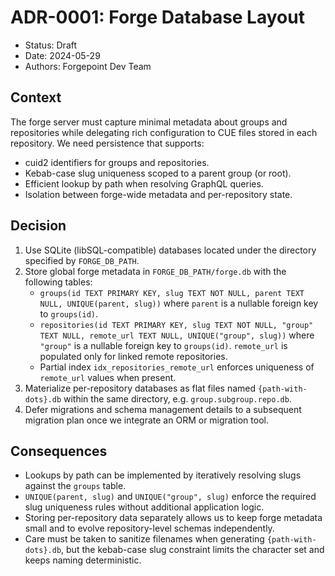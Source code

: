 # ADR-0001: Forge Database Layout

- Status: Draft
- Date: 2024-05-29
- Authors: Forgepoint Dev Team

## Context
The forge server must capture minimal metadata about groups and repositories while delegating rich configuration to CUE files stored in each repository. We need persistence that supports:
- cuid2 identifiers for groups and repositories.
- Kebab-case slug uniqueness scoped to a parent group (or root).
- Efficient lookup by path when resolving GraphQL queries.
- Isolation between forge-wide metadata and per-repository state.

## Decision
1. Use SQLite (libSQL-compatible) databases located under the directory specified by `FORGE_DB_PATH`.
2. Store global forge metadata in `FORGE_DB_PATH/forge.db` with the following tables:
   - `groups(id TEXT PRIMARY KEY, slug TEXT NOT NULL, parent TEXT NULL, UNIQUE(parent, slug))` where `parent` is a nullable foreign key to `groups(id)`.
   - `repositories(id TEXT PRIMARY KEY, slug TEXT NOT NULL, "group" TEXT NULL, remote_url TEXT NULL, UNIQUE("group", slug))` where `"group"` is a nullable foreign key to `groups(id)`. `remote_url` is populated only for linked remote repositories.
   - Partial index `idx_repositories_remote_url` enforces uniqueness of `remote_url` values when present.
3. Materialize per-repository databases as flat files named `{path-with-dots}.db` within the same directory, e.g. `group.subgroup.repo.db`.
4. Defer migrations and schema management details to a subsequent migration plan once we integrate an ORM or migration tool.

## Consequences
- Lookups by path can be implemented by iteratively resolving slugs against the `groups` table.
- `UNIQUE(parent, slug)` and `UNIQUE("group", slug)` enforce the required slug uniqueness rules without additional application logic.
- Storing per-repository data separately allows us to keep forge metadata small and to evolve repository-level schemas independently.
- Care must be taken to sanitize filenames when generating `{path-with-dots}.db`, but the kebab-case slug constraint limits the character set and keeps naming deterministic.
